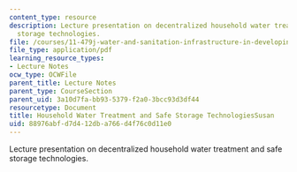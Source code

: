 ```yaml
---
content_type: resource
description: Lecture presentation on decentralized household water treatment and safe
  storage technologies.
file: /courses/11-479j-water-and-sanitation-infrastructure-in-developing-countries-spring-2007/88976abfd7d412dba766d4f76c0d11e0_lect7.pdf
file_type: application/pdf
learning_resource_types:
- Lecture Notes
ocw_type: OCWFile
parent_title: Lecture Notes
parent_type: CourseSection
parent_uid: 3a10d7fa-bb93-5379-f2a0-3bcc93d3df44
resourcetype: Document
title: Household Water Treatment and Safe Storage TechnologiesSusan
uid: 88976abf-d7d4-12db-a766-d4f76c0d11e0
---
```

Lecture presentation on decentralized household water treatment and safe storage technologies.

